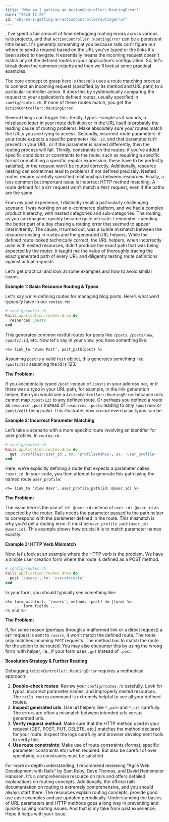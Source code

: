 ```yaml
---
title: "Why am I getting an ActionController::RoutingError?"
date: "2024-12-23"
id: "why-am-i-getting-an-actioncontrollerroutingerror"
---
```


,  I've spent a fair amount of time debugging routing errors across various rails projects, and that `ActionController::RoutingError` can be a persistent little beast. It's generally screaming at you because rails can't figure out where to send a request based on the URL you've typed or the links it's been asked to navigate. It essentially means the incoming request doesn’t match any of the defined routes in your application’s configuration. So, let's break down the common culprits and then we'll look at some practical examples.

The core concept to grasp here is that rails uses a route matching process to connect an incoming request (specified by its method and URL path) to a particular controller action. It does this by systematically comparing the request to your application’s defined routes, usually specified in `config/routes.rb`. If none of these routes match, you get the `ActionController::RoutingError`.

Several things can trigger this. Firstly, typos—simple as it sounds, a misplaced letter in your route definition or in the URL itself is probably the leading cause of routing problems. Make absolutely sure your routes match the URLs you are trying to access. Secondly, incorrect route parameters: if your route expects a specific parameter like `:id`, and that parameter isn’t present in your URL, or if the parameter is named differently, then the routing process will fail. Thirdly, constraints on the routes: if you've added specific conditions or constraints to the route, such as requiring a specific format or matching a specific regular expression, these have to be perfectly satisfied, or the request won't be routed correctly. Additionally, resource nesting can sometimes lead to problems if not defined precisely. Nested routes require carefully specified relationships between resources. Finally, a less common but important issue is incorrect HTTP method matching. A route defined for a `GET` request won’t match a `POST` request, even if the paths are the same.

From my past experience, I distinctly recall a particularly challenging scenario. I was working on an e-commerce platform, and we had a complex product hierarchy, with nested categories and sub-categories. The routing, as you can imagine, quickly became quite intricate. I remember spending the better part of a day chasing a routing error that seemed to appear intermittently. The cause, it turned out, was a subtle mismatch between the resource nesting in routes and the generated URL helpers. While the defined route looked technically correct, the URL helpers, when incorrectly used with nested resources, didn't produce the exact path that was being expected by the router. It taught me the value of thoroughly tracing the exact generated path of every URL and diligently testing route definitions against actual requests.

Let's get practical and look at some examples and how to avoid similar issues.

**Example 1: Basic Resource Routing & Typos**

Let's say we're defining routes for managing blog posts. Here’s what we’d *typically* have in our `routes.rb`:

```ruby
# config/routes.rb
Rails.application.routes.draw do
  resources :posts
end
```

This generates common restful routes for posts like `/posts`, `/posts/new`, `/posts/:id`, etc. Now let's say in your view, you have something like:

```erb
<%= link_to 'View Post', post_path(post) %>
```

Assuming `post` is a valid `Post` object, this generates something like `/posts/123` assuming the id is 123.

**The Problem:**

If you accidentally typed `/post` instead of `/posts` in your address bar, or if there was a typo in your URL path, for example, in the link generation helper, then you would see a `ActionController::RoutingError` because rails cannot map `/post/123` to any defined route. Or perhaps you defined a route as `resource :post` instead of `resources :posts` leading to only `/post/new` or `/post/edit` being valid. This illustrates how crucial even basic typos can be.

**Example 2: Incorrect Parameter Matching**

Let’s take a scenario with a more specific route involving an identifier for user profiles. In `routes.rb`:

```ruby
# config/routes.rb
Rails.application.routes.draw do
  get '/profiles/:user_id', to: 'profiles#show', as: 'user_profile'
end
```

Here, we’re explicitly defining a route that expects a parameter called `:user_id`. In your code, you then attempt to generate this path using the named route `user_profile`:

```erb
<%= link_to 'View User', user_profile_path(id: @user.id) %>
```

**The Problem:**

The issue here is the use of `id: @user.id` instead of `user_id: @user.id` as expected by the router. Rails needs the parameter passed to the path helper to correspond with the parameter defined in the route. This mismatch is why you'd get a routing error. It must be `user_profile_path(user_id: @user.id)`. This example shows how crucial it is to match parameter names exactly.

**Example 3: HTTP Verb Mismatch**

Now, let's look at an example where the HTTP verb is the problem. We have a simple user creation form where the route is defined as a POST method.

```ruby
# config/routes.rb
Rails.application.routes.draw do
  post '/users', to: 'users#create'
end
```

In your form, you should typically see something like:

```erb
<%= form_with(url: '/users', method: :post) do |form| %>
    ... form fields ...
<% end %>
```

**The Problem:**

If, for some reason (perhaps through a malformed link or a direct request) a `GET` request is sent to `/users`, it won't match the defined route. The route only matches incoming `POST` requests. The method has to match the route for the action to be routed. You may also encounter this by using the wrong form_with helper, i.e., if your form uses `:get` instead of `:post`.

**Resolution Strategy & Further Reading**

Debugging `ActionController::RoutingError` requires a methodical approach:

1.  **Double-check routes**: Review your `config/routes.rb` carefully. Look for typos, incorrect parameter names, and improperly nested resources. The `rails routes` command is extremely helpful to see all your defined routes.
2.  **Inspect generated urls**: Use url helpers like `*_path` and `*_url` carefully. The errors are often a mismatch between intended urls versus generated urls.
3.  **Verify request method**: Make sure that the HTTP method used in your request (GET, POST, PUT, DELETE, etc.) matches the method declared for your route. Inspect the logs carefully and browser development tools to verify this.
4.  **Use route constraints**: Make use of route constraints (format, specific parameter constraints etc) when required. But also be careful of over specifying, as constraints must be satisfied.

For more in-depth understanding, I recommend reviewing "Agile Web Development with Rails" by Sam Ruby, Dave Thomas, and David Heinemeier Hansson. It’s a comprehensive resource on rails and offers detailed explanations on routing concepts. Additionally, the official rails documentation on routing is extremely comprehensive, and you should always start there. The resources explain routing concepts, provide good use case examples and are updated periodically. Understanding the basics of URL parameters and HTTP methods goes a long way in preventing and quickly solving routing issues. And that is my take from past experience. Hope it helps with your issue.
